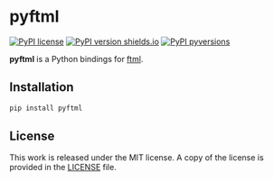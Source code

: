 # pyftml


[![PyPI license](https://img.shields.io/pypi/l/pyftml.svg)](https://pypi.python.org/pypi/pyftml/)
[![PyPI version shields.io](https://img.shields.io/pypi/v/pyftml.svg)](https://pypi.python.org/pypi/pyftml/)
[![PyPI pyversions](https://img.shields.io/pypi/pyversions/pyftml.svg)](https://pypi.python.org/pypi/pyftml/)

**pyftml** is a Python bindings for [ftml](https://github.com/scpwiki/wikijump/tree/develop/ftml).

## Installation

```bash
pip install pyftml
```

## License

This work is released under the MIT license. A copy of the license is provided in the [LICENSE](../LICENSE) file.